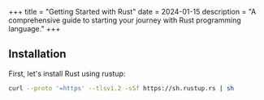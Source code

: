 +++
title = "Getting Started with Rust"
date = 2024-01-15
description = "A comprehensive guide to starting your journey with Rust programming language."
+++

## Installation
First, let's install Rust using rustup:

```bash
curl --proto '=https' --tlsv1.2 -sSf https://sh.rustup.rs | sh
```
